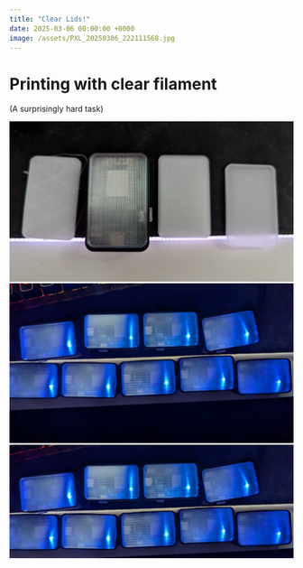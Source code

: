 ```yaml
---
title: "Clear Lids!"
date: 2025-03-06 00:00:00 +0000
image: /assets/PXL_20250306_222111568.jpg
---
```


# Printing with clear filament

(A surprisingly hard task)

![PXL_20250306_222111568.jpg](/assets/PXL_20250222_014318656.jpg)
![PXL_20250306_215344487.jpg](/assets/PXL_20250306_215344487.jpg)
![PXL_20250306_215344487~2.jpg](/assets/PXL_20250306_215344487%7E2.jpg)
